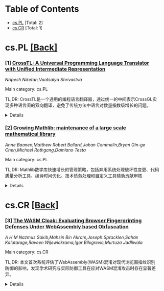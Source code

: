 <div id=toc></div>

# Table of Contents

- [cs.PL](#cs.PL) [Total: 2]
- [cs.CR](#cs.CR) [Total: 1]


<div id='cs.PL'></div>

# cs.PL [[Back]](#toc)

### [1] [CrossTL: A Universal Programming Language Translator with Unified Intermediate Representation](https://arxiv.org/abs/2508.21256)
*Nripesh Niketan,Vaatsalya Shrivastva*

Main category: cs.PL

TL;DR: CrossTL是一个通用的编程语言翻译器，通过统一的中间表示CrossGL实现多种语言间的双向翻译，避免了传统方法中语言对数量指数级增长的问题。


<details>
  <summary>Details</summary>
Motivation: 传统编程语言翻译需要为每对语言单独构建翻译器，导致复杂度呈指数级增长。需要一种统一的解决方案来简化多语言间的代码翻译。

Method: 使用统一的中间表示CrossGL，包含语言特定的词法分析器/解析器将源代码转换为AST，双向CrossGL翻译模块实现代码导入和目标生成，以及完整的后端翻译流水线。

Result: 系统成功支持CUDA、HIP、Metal、DirectX HLSL、OpenGL GLSL、Vulkan SPIR-V、Rust和Mojo等多种语言的翻译，在所有支持的平台上都能成功编译和执行。

Conclusion: CrossTL通过统一的IR设计实现了语言无关编程，支持"一次编写，到处部署"的开发模式，为多语言代码翻译提供了可行的解决方案。

Abstract: We present CrossTL, a universal programming language translator enabling
bidirectional translation between multiple languages through a unified
intermediate representation called CrossGL. Traditional approaches require
separate translators for each language pair, leading to exponential complexity
growth. CrossTL uses a single universal IR to facilitate translations between
CUDA, HIP, Metal, DirectX HLSL, OpenGL GLSL, Vulkan SPIR-V, Rust, and Mojo,
with Slang support in development. Our system consists of: language-specific
lexers/parsers converting source code to ASTs, bidirectional CrossGL
translation modules implementing ToCrossGLConverter classes for importing code
and CodeGen classes for target generation, and comprehensive backend
implementations handling full translation pipelines. We demonstrate
effectiveness through comprehensive evaluation across programming domains,
achieving successful compilation and execution across all supported backends.
The universal IR design enables adding new languages with minimal effort,
requiring only language-specific frontend/backend components. Our contributions
include: (1) a unified IR capturing semantics of multiple programming
paradigms, (2) a modular architecture enabling extensibility, (3) a
comprehensive framework supporting GPU compute, graphics programming, and
systems languages, and (4) empirical validation demonstrating practical
viability of universal code translation. CrossTL represents a significant step
toward language-agnostic programming, enabling write-once, deploy-everywhere
development.

</details>


### [2] [Growing Mathlib: maintenance of a large scale mathematical library](https://arxiv.org/abs/2508.21593)
*Anne Baanen,Matthew Robert Ballard,Johan Commelin,Bryan Gin-ge Chen,Michael Rothgang,Damiano Testa*

Main category: cs.PL

TL;DR: Mathlib数学库快速增长的管理策略，包括弃用系统处理破坏性变更、代码质量分析工具、编译时间优化、技术债务处理和自定义工具辅助贡献审核


<details>
  <summary>Details</summary>
Motivation: Mathlib作为快速增长的数学形式化库，需要有效管理增长同时避免维护者过载，确保库的可持续发展和变更的顺利进行

Method: 采用多维度管理策略：1) 弃用系统处理破坏性变更 2) 使用代码检查工具(linters)提供用户反馈 3) 通过有意识的库(重新)设计加速编译 4) 处理技术债务 5) 开发自定义工具辅助新贡献的审核和分类

Result: 提出了一套完整的库增长管理方案，能够有效应对大型数学形式化库的快速发展挑战，为类似项目的维护提供了实践指导

Conclusion: 通过系统化的管理策略组合，可以在保持Mathlib数学库快速增长的同时，有效控制维护成本，确保库的质量和可持续性发展

Abstract: The Lean mathematical library Mathlib is one of the fastest-growing libraries
of formalised mathematics. We describe various strategies to manage this
growth, while allowing for change and avoiding maintainer overload. This
includes dealing with breaking changes via a deprecation system, using code
quality analysis tools (linters) to provide direct user feedback about common
pitfalls, speeding up compilation times through conscious library (re-)design,
dealing with technical debt as well as writing custom tooling to help with the
review and triage of new contributions.

</details>


<div id='cs.CR'></div>

# cs.CR [[Back]](#toc)

### [3] [The WASM Cloak: Evaluating Browser Fingerprinting Defenses Under WebAssembly based Obfuscation](https://arxiv.org/abs/2508.21219)
*A H M Nazmus Sakib,Mahsin Bin Akram,Joseph Spracklen,Sahan Kalutarage,Raveen Wijewickrama,Igor Bilogrevic,Murtuza Jadliwala*

Main category: cs.CR

TL;DR: 本文首次系统评估了WebAssembly(WASM)混淆对现代浏览器指纹识别防御的影响，发现学术研究与实际防御工具在应对WASM混淆攻击时存在显著差异。


<details>
  <summary>Details</summary>
Motivation: 随着WebAssembly(WASM)的广泛采用，攻击者可以将JavaScript转换为WASM二进制格式来混淆恶意逻辑，这可能成为现有指纹识别防御的盲点。

Method: 开发自动化管道将真实JS指纹识别脚本转换为功能性的WASM混淆变体，并测试两类防御：学术文献中的最先进检测器和商业浏览器工具。

Result: 研究发现：学术检测器因依赖源代码特征分析而表现中等脆弱性；浏览器扩展和原生浏览器功能则完全有效，因其API级拦截不关心底层实现。

Conclusion: 结果揭示了学术防御策略与实际防御策略之间的差距，为加强针对WASM混淆的检测方法提供了见解，同时也揭示了未来攻击中更隐蔽技术的机遇。

Abstract: Browser fingerprinting defenses have historically focused on detecting
JavaScript(JS)-based tracking techniques. However, the widespread adoption of
WebAssembly (WASM) introduces a potential blind spot, as adversaries can
convert JS to WASM's low-level binary format to obfuscate malicious logic. This
paper presents the first systematic evaluation of how such WASM-based
obfuscation impacts the robustness of modern fingerprinting defenses. We
develop an automated pipeline that translates real-world JS fingerprinting
scripts into functional WASM-obfuscated variants and test them against two
classes of defenses: state-of-the-art detectors in research literature and
commercial, in-browser tools. Our findings reveal a notable divergence:
detectors proposed in the research literature that rely on feature-based
analysis of source code show moderate vulnerability, stemming from outdated
datasets or a lack of WASM compatibility. In contrast, defenses such as browser
extensions and native browser features remained completely effective, as their
API-level interception is agnostic to the script's underlying implementation.
These results highlight a gap between academic and practical defense strategies
and offer insights into strengthening detection approaches against WASM-based
obfuscation, while also revealing opportunities for more evasive techniques in
future attacks.

</details>
